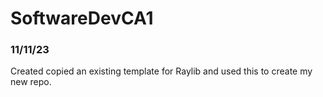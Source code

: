 # SoftwareDevCA1
 
### 11/11/23
Created copied an existing template for Raylib and used this to create my new repo.

